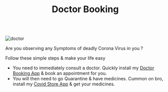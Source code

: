 # <div align = "center">Doctor Booking</div>

<BR><BR>


![doctor](https://user-images.githubusercontent.com/47221267/92644982-ca228c00-f301-11ea-884b-28f69ca22c3f.png)


Are you observing any Symptoms of deadly Corona Virus in you ?

Follow these simple steps & make your life easy

- You need to immediately consult a doctor. Quickly install my [Doctor Booking App]() & book an appointment for you.
- You will then need to go Quarantine & have medicines. Cummon on bro, install my [Covid Store App]() & get your medicines.

